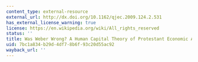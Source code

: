 ```yaml
---
content_type: external-resource
external_url: http://dx.doi.org/10.1162/qjec.2009.124.2.531
has_external_license_warning: true
license: https://en.wikipedia.org/wiki/All_rights_reserved
status: ''
title: Was Weber Wrong? A Human Capital Theory of Protestant Economic Activity
uid: 7bc1a834-b29d-4df7-8b6f-93c20d55ac92
wayback_url: ''
---
```

